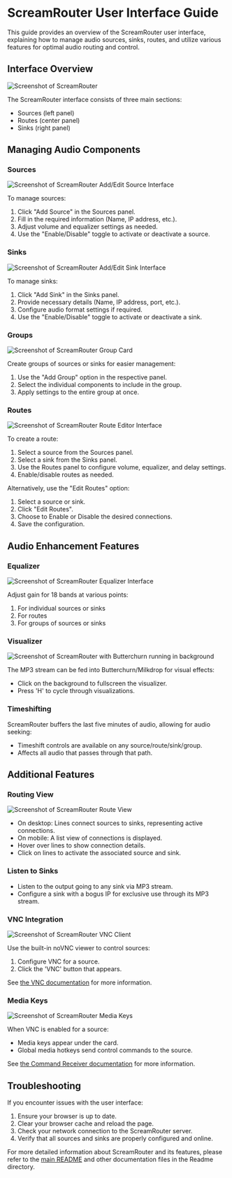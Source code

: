 # ScreamRouter User Interface Guide

This guide provides an overview of the ScreamRouter user interface, explaining how to manage audio sources, sinks, routes, and utilize various features for optimal audio routing and control.

## Interface Overview

![Screenshot of ScreamRouter](/images/ScreamRouter.png)

The ScreamRouter interface consists of three main sections:
- Sources (left panel)
- Routes (center panel)
- Sinks (right panel)

## Managing Audio Components

### Sources

![Screenshot of ScreamRouter Add/Edit Source Interface](/images/AddSource.png)

To manage sources:
1. Click "Add Source" in the Sources panel.
2. Fill in the required information (Name, IP address, etc.).
3. Adjust volume and equalizer settings as needed.
4. Use the "Enable/Disable" toggle to activate or deactivate a source.

### Sinks

![Screenshot of ScreamRouter Add/Edit Sink Interface](/images/AddSink.png)

To manage sinks:
1. Click "Add Sink" in the Sinks panel.
2. Provide necessary details (Name, IP address, port, etc.).
3. Configure audio format settings if required.
4. Use the "Enable/Disable" toggle to activate or deactivate a sink.

### Groups

![Screenshot of ScreamRouter Group Card](/images/Groups.png)

Create groups of sources or sinks for easier management:
1. Use the "Add Group" option in the respective panel.
2. Select the individual components to include in the group.
3. Apply settings to the entire group at once.

### Routes

![Screenshot of ScreamRouter Route Editor Interface](/images/RouteEditor.png)

To create a route:
1. Select a source from the Sources panel.
2. Select a sink from the Sinks panel.
3. Use the Routes panel to configure volume, equalizer, and delay settings.
4. Enable/disable routes as needed.

Alternatively, use the "Edit Routes" option:
1. Select a source or sink.
2. Click "Edit Routes".
3. Choose to Enable or Disable the desired connections.
4. Save the configuration.

## Audio Enhancement Features

### Equalizer

![Screenshot of ScreamRouter Equalizer Interface](/images/Equalizer.png)

Adjust gain for 18 bands at various points:
1. For individual sources or sinks
2. For routes
3. For groups of sources or sinks

### Visualizer

![Screenshot of ScreamRouter with Butterchurn running in background](/images/Visualizer.png)

The MP3 stream can be fed into Butterchurn/Milkdrop for visual effects:
- Click on the background to fullscreen the visualizer.
- Press 'H' to cycle through visualizations.

### Timeshifting

ScreamRouter buffers the last five minutes of audio, allowing for audio seeking:
- Timeshift controls are available on any source/route/sink/group.
- Affects all audio that passes through that path.

## Additional Features

### Routing View

![Screenshot of ScreamRouter Route View](/images/RouteView.png)

- On desktop: Lines connect sources to sinks, representing active connections.
- On mobile: A list view of connections is displayed.
- Hover over lines to show connection details.
- Click on lines to activate the associated source and sink.

### Listen to Sinks

- Listen to the output going to any sink via MP3 stream.
- Configure a sink with a bogus IP for exclusive use through its MP3 stream.

### VNC Integration

![Screenshot of ScreamRouter VNC Client](/images/vnc.png)

Use the built-in noVNC viewer to control sources:
1. Configure VNC for a source.
2. Click the 'VNC' button that appears.

See [the VNC documentation](/Readme/vnc.md) for more information.

### Media Keys

![Screenshot of ScreamRouter Media Keys](/images/MediaKeys.png)

When VNC is enabled for a source:
- Media keys appear under the card.
- Global media hotkeys send control commands to the source.

See [the Command Receiver documentation](/Readme/command_receiver.md) for more information.

## Troubleshooting

If you encounter issues with the user interface:
1. Ensure your browser is up to date.
2. Clear your browser cache and reload the page.
3. Check your network connection to the ScreamRouter server.
4. Verify that all sources and sinks are properly configured and online.

For more detailed information about ScreamRouter and its features, please refer to the [main README](../README.md) and other documentation files in the Readme directory.
